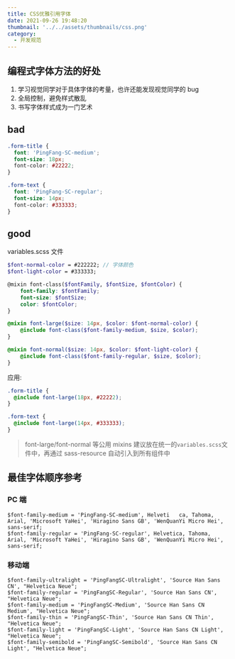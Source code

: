 ```yaml
---
title: CSS优雅引用字体
date: 2021-09-26 19:48:20
thumbnail: '../../assets/thumbnails/css.png'
category:
  - 开发规范
---
```


## 编程式字体方法的好处

1. 学习视觉同学对于具体字体的考量，也许还能发现视觉同学的 bug
2. 全局控制，避免样式散乱
3. 书写字体样式成为一门艺术

## bad

```css
.form-title {
  font: 'PingFang-SC-medium';
  font-size: 18px;
  font-color: #22222;
}

.form-text {
  font: 'PingFang-SC-regular';
  font-size: 14px;
  font-color: #333333;
}
```

## good

variables.scss 文件

```scss
$font-normal-color = #222222; // 字体颜色
$font-light-color = #333333;

@mixin font-class($fontFamily, $fontSize, $fontColor) {
    font-family: $fontFamily;
    font-size: $fontSize;
    color: $fontColor;
}

@mixin font-large($size: 14px, $color: $font-normal-color) {
    @include font-class($font-family-medium, $size, $color);
}

@mixin font-normal($size: 14px, $color: $font-light-color) {
    @include font-class($font-family-regular, $size, $color);
}
```

应用:

```scss
.form-title {
  @include font-large(18px, #22222);
}

.form-text {
  @include font-large(14px, #333333);
}
```

> font-large/font-normal 等公用 mixins 建议放在统一的`variables.scss`文件中，再通过 sass-resource 自动引入到所有组件中

## 最佳字体顺序参考

### PC 端

```
$font-family-medium = 'PingFang-SC-medium', Helveti   ca, Tahoma, Arial, 'Microsoft YaHei', 'Hiragino Sans GB', 'WenQuanYi Micro Hei', sans-serif;
$font-family-regular = 'PingFang-SC-regular', Helvetica, Tahoma, Arial, 'Microsoft YaHei', 'Hiragino Sans GB', 'WenQuanYi Micro Hei', sans-serif;
```

### 移动端

```
$font-family-ultralight = 'PingFangSC-Ultralight', 'Source Han Sans CN', "Helvetica Neue";
$font-family-regular = 'PingFangSC-Regular', 'Source Han Sans CN', "Helvetica Neue";
$font-family-medium = 'PingFangSC-Medium', 'Source Han Sans CN Medium', "Helvetica Neue";
$font-family-thin = 'PingFangSC-Thin', 'Source Han Sans CN Thin', "Helvetica Neue";
$font-family-light = 'PingFangSC-Light', 'Source Han Sans CN Light', "Helvetica Neue";
$font-family-semibold = 'PingFangSC-Semibold', 'Source Han Sans CN Light', "Helvetica Neue";
```
